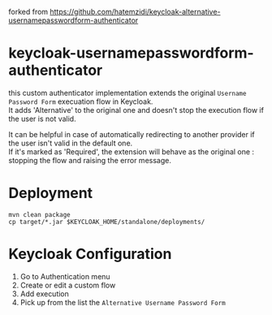 forked from https://github.com/hatemzidi/keycloak-alternative-usernamepasswordform-authenticator

# keycloak-usernamepasswordform-authenticator
this custom authenticator implementation extends the original ``Username Password Form`` execuation flow in Keycloak.  
It adds 'Alternative' to the original one and doesn't stop the execution flow if the user is not valid.

It can be helpful in case of automatically redirecting to another provider if the user isn't valid in the default one.  
If it's marked as 'Required', the extension will behave as the original one : stopping the flow and raising the error message. 

# Deployment
```shell script
mvn clean package
cp target/*.jar $KEYCLOAK_HOME/standalone/deployments/
```

# Keycloak Configuration

1. Go to Authentication menu
2. Create or edit a custom flow
3. Add execution
4. Pick up from the list the ``Alternative Username Password Form``